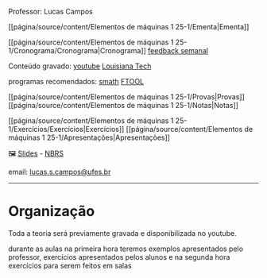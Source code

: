 Professor: Lucas Campos

[[página/source/content/Elementos de máquinas 1 25-1/Ementa|Ementa]]

[[página/source/content/Elementos de máquinas 1 25-1/Cronograma/Cronograma|Cronograma]] [feedback semanal](https://forms.gle/kDwpoRV5BVLhTDEr5)

Conteúdo gravado: [youtube](https://youtube.com/playlist?list=PLajnQa6HBzELHOosSuOVeE1JSu8d5CeiG) [Louisiana Tech](https://www.youtube.com/playlist?list=PL1IHA35xY5H5KqySx6n09jaJLUukbvJvB)

programas recomendados: [smath](https://en.smath.com/view/SMathStudio/summary) [FTOOL](https://www.ftool.com.br/Ftool/)

[[página/source/content/Elementos de máquinas 1 25-1/Provas|Provas]] [[página/source/content/Elementos de máquinas 1 25-1/Notas|Notas]]

[[página/source/content/Elementos de máquinas 1 25-1/Exercícios/Exercícios|Exercícios]] [[página/source/content/Elementos de máquinas 1 25-1/Apresentações|Apresentações]]

🖼️ [Slides](https://1drv.ms/f/s!AmfyGvdmTYongt4a41awOj_6c2K0rQ?e=MNJhwP) - [NBRS](https://1drv.ms/f/s!AmfyGvdmTYongtlQFLjwsdLKK6518Q?e=CgSGyq)

email: lucas.s.campos@ufes.br

---
# Organização

Toda a teoria será previamente gravada e disponibilizada no youtube.

durante as aulas na primeira hora teremos exemplos apresentados pelo professor, exercícios apresentados pelos alunos e na segunda hora exercícios para serem feitos em salas


